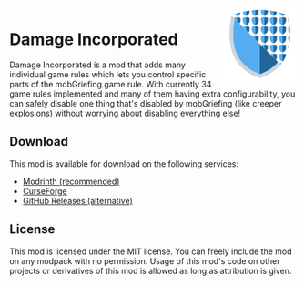 <img src="./src/main/resources/assets/damage_incorporated/icon.png" align="right" width="128px"/>

# Damage Incorporated

Damage Incorporated is a mod that adds many individual game rules which lets you control specific parts of the mobGriefing game rule. With currently 34 game rules implemented and many of them having extra configurability, you can safely disable one thing that's disabled by mobGriefing (like creeper explosions) without worrying about disabling everything else!

## Download

This mod is available for download on the following services:

- [Modrinth (recommended)](https://modrinth.com/mod/damage-incorporated)
- [CurseForge](https://www.curseforge.com/minecraft/mc-mods/damage-incorporated)
- [GitHub Releases (alternative)](https://github.com/EnnuiL/DamageIncorporated/releases)

## License

This mod is licensed under the MIT license. You can freely include the mod on any modpack with no permission. Usage of this mod's code on other projects or derivatives of this mod is allowed as long as attribution is given.
